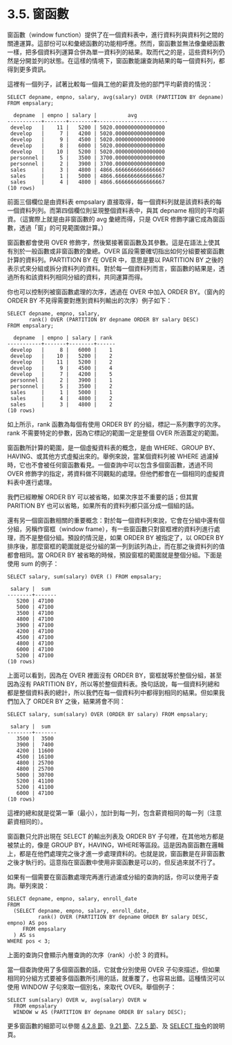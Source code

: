 # 3.5. 窗函數

窗函數（window function）提供了在一個資料表中，進行資料列與資料列之間的關連運算。這部份可以和彙總函數的功能相呼應。然而，窗函數並無法像彙總函數一樣，把多個資料列運算合併為單一資料列的結果。取而代之的是，這些資料列仍然是分開並列的狀態。在這樣的情境下，窗函數能讓查詢結果的每一個資料列，都得到更多資訊。

這裡有一個列子，試著比較每一個員工他的薪資及他的部門平均薪資的情況：

```text
SELECT depname, empno, salary, avg(salary) OVER (PARTITION BY depname) FROM empsalary;
```

```text
  depname  | empno | salary |          avg          
-----------+-------+--------+-----------------------
 develop   |    11 |   5200 | 5020.0000000000000000
 develop   |     7 |   4200 | 5020.0000000000000000
 develop   |     9 |   4500 | 5020.0000000000000000
 develop   |     8 |   6000 | 5020.0000000000000000
 develop   |    10 |   5200 | 5020.0000000000000000
 personnel |     5 |   3500 | 3700.0000000000000000
 personnel |     2 |   3900 | 3700.0000000000000000
 sales     |     3 |   4800 | 4866.6666666666666667
 sales     |     1 |   5000 | 4866.6666666666666667
 sales     |     4 |   4800 | 4866.6666666666666667
(10 rows)
```

前面三個欄位是由資料表 empsalary 直接取得，每一個資料列就是該資料表的每一個資料列列。而第四個欄位則呈現整個資料表中，與其 depname 相同的平均薪資。（這實際上就是由非窗函數的 avg 彙總而得，只是 OVER 修飾字讓它成為窗函數，透過「窗」的可見範圍做計算。）

窗函數都會使用 OVER 修飾字，然後緊接著窗函數及其參數。這是在語法上使其有別於一般函數或非窗函數的彙總。OVER 區段需要確切指出如何分組要被窗函數計算的資料列。PARTITION BY 在 OVER 中，意思是要以 PARTITION BY 之後的表示式來分組或拆分資料列的資料。對於每一個資料列而言，窗函數的結果是，透過所有和該資料列相同分組的資料，共同運算而得。

你也可以控制列被窗函數處理的次序，透過在 OVER 中加入 ORDER BY。（窗內的 ORDER BY 不見得需要對應到資料列輸出的次序）例子如下：

```text
SELECT depname, empno, salary,
       rank() OVER (PARTITION BY depname ORDER BY salary DESC)
FROM empsalary;
```

```text
  depname  | empno | salary | rank 
-----------+-------+--------+------
 develop   |     8 |   6000 |    1
 develop   |    10 |   5200 |    2
 develop   |    11 |   5200 |    2
 develop   |     9 |   4500 |    4
 develop   |     7 |   4200 |    5
 personnel |     2 |   3900 |    1
 personnel |     5 |   3500 |    2
 sales     |     1 |   5000 |    1
 sales     |     4 |   4800 |    2
 sales     |     3 |   4800 |    2
(10 rows)
```

如上所示，rank 函數為每個有使用 ORDER BY 的分組，標記一系列數字的次序。rank 不需要特定的參數，因為它標記的範圍一定是整個 OVER 所涵蓋定的範圍。

窗函數所計算的範圍，是一個虛擬資料表的概念，是由 WHERE、GROUP BY、HAVING、或其他方式虛擬出來的。舉例來說，當某個資料列被 WHERE 過濾掉時，它也不會被任何窗函數看見。一個查詢中可以包含多個窗函數，透過不同 OVER 修飾字的指定，將資料做不同觀點的處理。但他們都會在一個相同的虛擬資料表中進行處理。

我們已經瞭解 ORDER BY 可以被省略，如果次序並不重要的話；但其實 PARITION BY 也可以省略，如果所有的資料列都只區分成一個組的話。

還有另一個窗函數相關的重要概念：對於每一個資料列來說，它會在分組中還有個分組，另稱作窗框（window frame），有一些窗函數只對窗框裡的資料列進行處理，而不是整個分組。預設的情況是，如果 ORDER BY 被指定了，以 ORDER BY 排序後，那麼窗框的範圍就是從分組的第一列到該列為止，而在那之後資料列的值都會相同。當 ORDER BY 被省略的時候，預設窗框的範圍就是整個分組。下面是使用 sum 的例子：

```text
SELECT salary, sum(salary) OVER () FROM empsalary;
```

```text
 salary |  sum  
--------+-------
   5200 | 47100
   5000 | 47100
   3500 | 47100
   4800 | 47100
   3900 | 47100
   4200 | 47100
   4500 | 47100
   4800 | 47100
   6000 | 47100
   5200 | 47100
(10 rows)
```

上面可以看到，因為在 OVER 裡面沒有 ORDER BY，窗框就等於整個分組，甚至因為沒有 PARTITION BY，所以等於整個資料表。換句話說，每一個資料列總和都是整個資料表的總計，所以我們在每一個資料列中都得到相同的結果。但如果我們加入了 ORDER BY 之後，結果將會不同：

```text
SELECT salary, sum(salary) OVER (ORDER BY salary) FROM empsalary;
```

```text
 salary |  sum  
--------+-------
   3500 |  3500
   3900 |  7400
   4200 | 11600
   4500 | 16100
   4800 | 25700
   4800 | 25700
   5000 | 30700
   5200 | 41100
   5200 | 41100
   6000 | 47100
(10 rows)
```

這裡的總和就是從第一筆（最小），加計到每一列，包含薪資相同的每一列（注意薪資相同的）。

窗函數只允許出現在 SELECT 的輸出列表及 ORDER BY 子句裡，在其他地方都是被禁止的，像是 GROUP BY，HAVING，WHERE等區段。這是因為窗函數在邏輯上，都是在他們處理完之後才進一步處理資料的。也就是說，窗函數是在非窗函數之後才執行的。這意指在窗函數中使用非窗函數是可以的，但反過來就不行了。

如果有一個需要在窗函數處理完再進行過濾或分組的查詢的話，你可以使用子查詢。舉列來說：

```text
SELECT depname, empno, salary, enroll_date
FROM
  (SELECT depname, empno, salary, enroll_date,
          rank() OVER (PARTITION BY depname ORDER BY salary DESC, empno) AS pos
     FROM empsalary
  ) AS ss
WHERE pos < 3;
```

上面的查詢只會顯示內層查詢的次序（rank）小於 3 的資料。

當一個查詢使用了多個窗函數的話，它就會分別使用 OVER 子句來描述，但如果相同的分組方式要被多個函數所引用的話，就重覆了，也容易出錯。這種情況可以使用 WINDOW 子句來取一個別名，來取代 OVER。舉個例子：

```text
SELECT sum(salary) OVER w, avg(salary) OVER w
  FROM empsalary
  WINDOW w AS (PARTITION BY depname ORDER BY salary DESC);
```

更多窗函數的細節可以參閱 [4.2.8 節](../../sql/syntax/value-expressions.md#4-2-8-chuang-han-hu-jiao)、[9.21 節](../../sql/functions/9.21.-window-han-shi.md)、[7.2.5 節](../../sql/7.-zi-liao-cha-xun/table-expressions.md#7-2-5-window-function-processing)、及 [SELECT 指令](../../reference/sql-commands/select.md)的說明頁。

